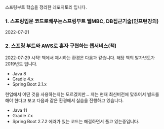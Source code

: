 스프링부트 학습을 정리한 레포지토리 입니다.
### 1. 스프링입문 코드로배우는스프링부트 웹MBC, DB접근기술(인프런강의)
2022-07-21

### 2. 스프링 부트와 AWS로 혼자 구현하는 웹서비스(책)
2022-07-29 시작!
책에서 제시하는 환경은 다음과 같습니다. 해당 책의 발가년도가 2019년도 입니다. 
* Java 8
* Gradle 4.x
* Spring Boot 2.1.x

현업에서 어떤 것을 사용하는지는 모르겠지만... 저는 현재 최신버전에 맞추어서 빌드를 해야 한다고 보고 다음과 같은 환경에서 실습을 진행하고 있습니다.
* Java 11
* Gradle 7.x
* Spring Boot 2.7.2
에러가 있는 코드는 해결하면서 풀고 있는중입니다.